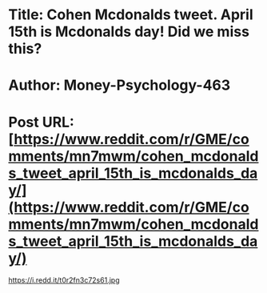 # Title: Cohen Mcdonalds tweet. April 15th is Mcdonalds day! Did we miss this?
# Author: Money-Psychology-463
# Post URL: [https://www.reddit.com/r/GME/comments/mn7mwm/cohen_mcdonalds_tweet_april_15th_is_mcdonalds_day/](https://www.reddit.com/r/GME/comments/mn7mwm/cohen_mcdonalds_tweet_april_15th_is_mcdonalds_day/)


https://i.redd.it/t0r2fn3c72s61.jpg